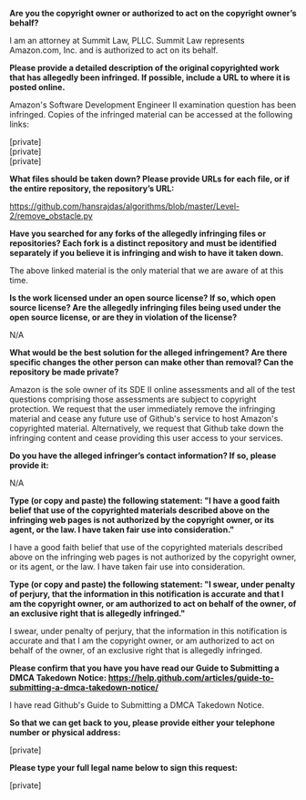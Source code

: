 **Are you the copyright owner or authorized to act on the copyright owner’s behalf?** 

I am an attorney at Summit Law, PLLC. Summit Law represents Amazon.com, Inc. and is authorized to act on its behalf.

**Please provide a detailed description of the original copyrighted work that has allegedly been infringed. If possible, include a URL to where it is posted online.** 

Amazon's Software Development Engineer II examination question has been infringed. Copies of the infringed material can be accessed at the following links: 

[private]  
[private]  
[private]

**What files should be taken down? Please provide URLs for each file, or if the entire repository, the repository’s URL:** 

https://github.com/hansrajdas/algorithms/blob/master/Level-2/remove_obstacle.py

**Have you searched for any forks of the allegedly infringing files or repositories? Each fork is a distinct repository and must be identified separately if you believe it is infringing and wish to have it taken down.** 

The above linked material is the only material that we are aware of at this time.

**Is the work licensed under an open source license? If so, which open source license? Are the allegedly infringing files being used under the open source license, or are they in violation of the license?** 

N/A

**What would be the best solution for the alleged infringement? Are there specific changes the other person can make other than removal? Can the repository be made private?** 

Amazon is the sole owner of its SDE II online assessments and all of the test questions comprising those assessments are subject to copyright protection. We request that the user immediately remove the infringing material and cease any future use of Github's service to host Amazon's copyrighted material. Alternatively, we request that Github take down the infringing content and cease providing this user access to your services.

**Do you have the alleged infringer’s contact information? If so, please provide it:** 

N/A

**Type (or copy and paste) the following statement: "I have a good faith belief that use of the copyrighted materials described above on the infringing web pages is not authorized by the copyright owner, or its agent, or the law. I have taken fair use into consideration."** 

I have a good faith belief that use of the copyrighted materials described above on the infringing web pages is not authorized by the copyright owner, or its agent, or the law. I have taken fair use into consideration.

**Type (or copy and paste) the following statement: "I swear, under penalty of perjury, that the information in this notification is accurate and that I am the copyright owner, or am authorized to act on behalf of the owner, of an exclusive right that is allegedly infringed."** 

I swear, under penalty of perjury, that the information in this notification is accurate and that I am the copyright owner, or am authorized to act on behalf of the owner, of an exclusive right that is allegedly infringed.

**Please confirm that you have you have read our Guide to Submitting a DMCA Takedown Notice: https://help.github.com/articles/guide-to-submitting-a-dmca-takedown-notice/** 

I have read Github's Guide to Submitting a DMCA Takedown Notice.

**So that we can get back to you, please provide either your telephone number or physical address:** 

[private]

**Please type your full legal name below to sign this request:** 

[private]
